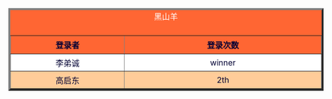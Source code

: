 <!doctype html>
<html>
<head>
<meta http-equiv="Content-Type" content="text/html; charset=utf-8" />
<title>BSKING</title>
<meta charset="gb2312">
<meta charset="iso-8859-1" />
<style>
body {text-align: center;}
 table {margin: auto;}
caption{
	front-size :13px;
	color:#FFF;
	front-family:"黑体", "宋体";
	padding-bottom:15px;
}
tr{
	front-size:15px;
	background-color:#F63;
	color:#003;
}
th{
	padding:6px;
}
.hui td{
	background-color:#FC9;
}
table{
	width:635px;
	margin-top:0px;
	margin-right:150px;
	margin-bottom:0px;
	margin-left:80px;
	text-align:center;
	background-color:#F63;
	front-size:9pt;
}
td{
	padding:5px;
	background-color:#FFF;
}
tr:hover td{
	background-color:#F93;
}
</style>
</head>
<body background="http://m.qpic.cn/psc?/V12UAMRI2mMdfh/F1H7YF3BXM1Q*sygiHZL4csuTtoZZtVmouhbD26KMCtUrhxkbN9VciMo1pDNV7QTjQuFzts7Uo.b3CvwO97uiwv9w8R2HhFHaF21ot.7A6I!/b&bo=gAKAAYACgAERBzA!&rf=viewer_4">
<table width="635"  border="4">
<caption>
黑山羊
</caption>
<tr>

<th width="400">登录者</th><th width="690">登录次数</th>

</tr>
<tr>
<td>李弟诚</td><td>winner</td>
</tr>
<tr class="hui">
<td>高启东</td><td>2th</td>
</tr>
</table>

</body>
</html>

